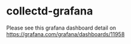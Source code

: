 # collectd-grafana

Please see this grafana dashboard detail on https://grafana.com/grafana/dashboards/11958
